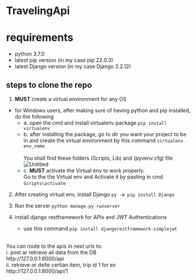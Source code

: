 # TravelingApi

# requirements

- python 3.7.0
- latest pip version (in my case pip 22.0.3)
- latest Django version (in my case Django 3.2.12)

## steps to clone the repo

1. **MUST** create a virtual environment for any OS
- for Windows users, after making sure of having python and pip installed, do the following
   - a. open the cmd and install virtualenv package
`pip install virtualenv`
   - b. after installing the package, go to dir you want your project to be in and create the virtual environment by this command
`virtualenv env_name` <br><br>
You shall find these folders (Scripts, Lib) and (pyvenv.cfg) file <br>
![Untitled](https://user-images.githubusercontent.com/66179261/156905473-240306db-abde-4c86-a4de-cbb02c07fcbe.jpg)
   - c. **MUST** activate the Virtual env to work properly. <br>
   Go to the the Virtual env and Activate it by pasting in cmd `Scripts\activate`

2. After creating virtual env, install Django 
`py -m pip install Django`

3. Run the server
`python manage.py runserver`

4. install django restframework for APIs and JWT Authentications<br>
   - use this command `pip install djangorestframework-simplejwt`<br> <br>
  
<p>You can route to the apis in next urls to:<br>
i. post ar retrieve all data from the DB<br>
http://127.0.0.1:8000/api<br>
ii. retrieve or delte certian item, trip id 1 for ex<br>
http://127.0.0.1:8000/api/1 </p>

